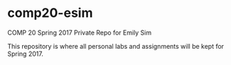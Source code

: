 # comp20-esim
COMP 20 Spring 2017 Private Repo for Emily Sim

This repository is where all personal labs and assignments will be kept for Spring 2017. 
